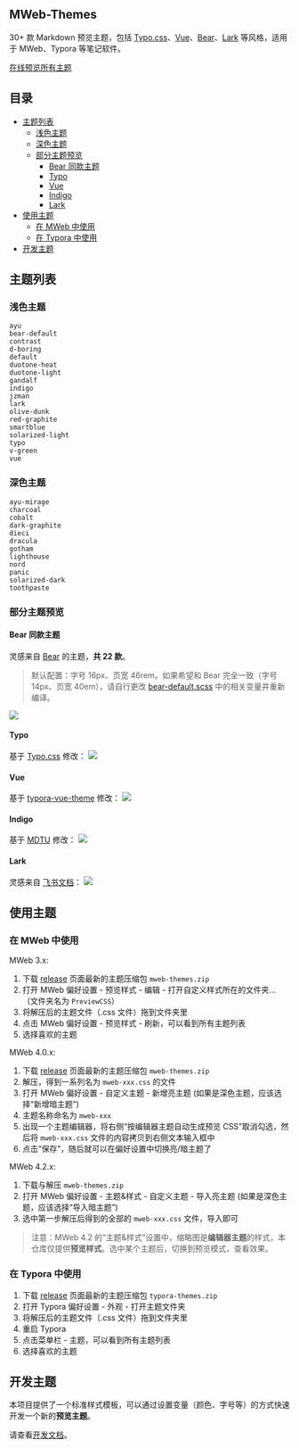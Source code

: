 ## MWeb-Themes

30+ 款 Markdown 预览主题，包括 [Typo.css](#typo)、[Vue](#vue)、[Bear](#bear-同款主题)、[Lark](#lark) 等风格，适用于 MWeb、Typora 等笔记软件。

[在线预览所有主题](https://imageslr.github.io/mweb-themes)

## 目录
- [主题列表](#主题列表)
  - [浅色主题](#浅色主题)
  - [深色主题](#深色主题)
  - [部分主题预览](#部分主题预览)
    - [Bear 同款主题](#bear-同款主题)
    - [Typo](#typo)
    - [Vue](#vue)
    - [Indigo](#indigo)
    - [Lark](#lark)
- [使用主题](#使用主题)
  - [在 MWeb 中使用](#在-mweb-中使用)
  - [在 Typora 中使用](#在-typora-中使用)
- [开发主题](#开发主题)

## 主题列表

### 浅色主题

```
ayu
bear-default
contrast
d-boring
default
duotone-heat
duotone-light
gandalf
indigo
jzman
lark
olive-dunk
red-graphite
smartblue
solarized-light
typo
v-green
vue
```

### 深色主题

```
ayu-mirage
charcoal
cobalt
dark-graphite
dieci
dracula
gotham
lighthouse
nord
panic
solarized-dark
toothpaste
```

### 部分主题预览

#### Bear 同款主题
灵感来自 [Bear](https://bear.app/cn/faq/Themes/About%20free%20and%20Pro%20themes%20in%20Bear/) 的主题，**共 22 款**。

> 默认配置：字号 16px、页宽 46rem。如果希望和 Bear 完全一致（字号 14px、页宽 40em），请自行更改 [bear-default.scss](src/themes/variables/bear-default.scss) 中的相关变量并重新编译。

![](media/bear-preview.png)

<!-- ##### Red Graphite -->
<!-- ![](media/05-18-15-06-51.png) -->

<!-- ##### Ayu Mirage
![](media/05-17-17-16-48.png) -->

<!-- ##### Dark Graphite -->

<!-- ![](media/g05-17-17-15-25.png) -->
<!-- ![](media/05-17-17-15-43.png) -->

#### Typo
基于 [Typo.css](https://github.com/sofish/Typo.css) 修改：
![](media/15732860467431.jpg)
<!-- ![](media/15732860638359.jpg) -->

#### Vue
基于 [typora-vue-theme](https://github.com/blinkfox/typora-vue-theme) 修改：
![](media/15732858925836.jpg)
<!-- ![](media/15732859445415.jpg) -->

#### Indigo
基于 [MDTU](https://markdown.devtool.tech/app) 修改：
![](media/05-13-12-47-13.png)
<!-- ![](media/05-13-12-47-40.png)
![](media/05-13-12-47-50.png) -->

#### Lark
灵感来自 [飞书文档](https://docs.feishu.cn/docs)：
![](media/06-22-15-56-21.png)

<!-- ### SmartBlue

基于 [smartblue](https://github.com/cumt-robin/juejin-markdown-theme-smart-blue) 修改：
![](media/05-13-12-46-21.png)
![](media/05-13-12-46-46.png) -->

<!-- ### Jzman
基于 [jzman](https://github.com/jzmanu/juejin-markdown-theme-jzman) 修改：
![](media/05-13-12-45-24.png)
![](media/05-13-12-45-54.png) -->

<!-- ### V-Green
基于 [v-green](https://github.com/DawnLck/juejin-markdown-theme-v-green) 修改：
![](media/05-13-18-47-44.png)
![](media/05-13-18-48-12.png) -->


## 使用主题

### 在 MWeb 中使用

MWeb 3.x:
1. 下载 [release](https://github.com/imageslr/mweb-themes/releases) 页面最新的主题压缩包 `mweb-themes.zip`
2. 打开 MWeb 偏好设置 - 预览样式 - 编辑 - 打开自定义样式所在的文件夹...（文件夹名为 `PreviewCSS`）
3. 将解压后的主题文件（.css 文件）拖到文件夹里
4. 点击 MWeb 偏好设置 - 预览样式 - 刷新，可以看到所有主题列表
5. 选择喜欢的主题

MWeb 4.0.x:
1. 下载 [release](https://github.com/imageslr/mweb-themes/releases) 页面最新的主题压缩包 `mweb-themes.zip`
2. 解压，得到一系列名为 `mweb-xxx.css` 的文件
3. 打开 MWeb 偏好设置 - 自定义主题 - 新增亮主题 (如果是深色主题，应该选择“新增暗主题”)
4. 主题名称命名为 `mweb-xxx`
5. 出现一个主题编辑器，将右侧“按编辑器主题自动生成预览 CSS”取消勾选，然后将 `mweb-xxx.css` 文件的内容拷贝到右侧文本输入框中
6. 点击“保存”，随后就可以在偏好设置中切换亮/暗主题了

MWeb 4.2.x:
1. 下载与解压 `mweb-themes.zip`
2. 打开 MWeb 偏好设置 - 主题&样式 - 自定义主题 - 导入亮主题 (如果是深色主题，应该选择“导入暗主题”) 
3. 选中第一步解压后得到的全部的 `mweb-xxx.css` 文件，导入即可
> 注意：MWeb 4.2 的“主题&样式”设置中，缩略图是**编辑器主题**的样式，本仓库仅提供**预览样式**。选中某个主题后，切换到预览模式，查看效果。

### 在 Typora 中使用

1. 下载 [release](https://github.com/imageslr/mweb-themes/releases) 页面最新的主题压缩包 `typora-themes.zip`
2. 打开 Typora 偏好设置 - 外观 - 打开主题文件夹
3. 将解压后的主题文件（.css 文件）拖到文件夹里
4. 重启 Typora
5. 点击菜单栏 - 主题，可以看到所有主题列表
6. 选择喜欢的主题

## 开发主题

本项目提供了一个标准样式模板，可以通过设置变量（颜色、字号等）的方式快速开发一个新的**预览主题**。

请查看[开发文档](develop.md)。